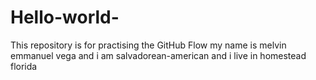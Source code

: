 # Hello-world-
This repository is for practising the GitHub Flow
my name is melvin emmanuel vega and i am salvadorean-american and i live in homestead florida
